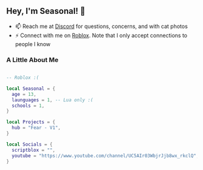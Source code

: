 ## Hey, I'm Seasonal! 👋
 
- 📫 Reach me at [Discord](https://discord.gg/BWpBU6Cy4j) for questions, concerns, and with cat photos
- ⚡ Connect with me on [Roblox]([https://www.linkedin.com/in/isaackogan/](https://www.roblox.com/users/4368053792/profile)). Note that I only accept connections to people I know

### A Little About Me

```lua

-- Roblox :(

local Seasonal = {
  age = 13,
  launguages = 1, -- Lua only :(
  schools = 1,
}

local Projects = {
  hub = "Fear - V1",
}

local Socials = {
  scriptblox = "",
  youtube = "https://www.youtube.com/channel/UC5AIr03WbjrJjb8wx_rkclQ",
}

```

